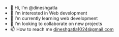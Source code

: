 - 👋 Hi, I’m @dineshgatla
- 👀 I’m interested in Web development
- 🌱 I’m currently learning web development
- 💞️ I’m looking to collaborate on new projects
- 📫 How to reach me dineshgatla1024@gmail.com

<!---
dineshgatla/dineshgatla is a ✨ special ✨ repository because its `README.md` (this file) appears on your GitHub profile.
You can click the Preview link to take a look at your changes.
--->
